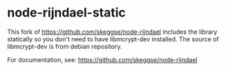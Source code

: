 node-rijndael-static
============= 
This fork of https://github.com/skeggse/node-rijndael includes the library statically so you don't need to have libmcrypt-dev installed.
The source of libmcrypt-dev is from debian repository.

For documentation, see: https://github.com/skeggse/node-rijndael
